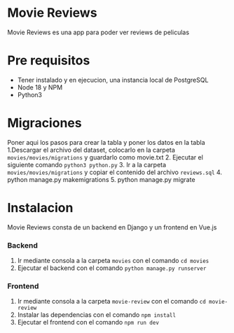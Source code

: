 # Movie Reviews

Movie Reviews es una app para poder ver reviews de peliculas

# Pre requisitos
- Tener instalado y en ejecucion, una instancia local de PostgreSQL
- Node 18 y NPM
- Python3

# Migraciones
Poner aqui los pasos para crear la tabla y poner los datos en la tabla
1.Descargar el archivo del dataset, colocarlo en la carpeta `movies/movies/migrations` y guardarlo como movie.txt
2. Ejecutar el siguiente comando `python3 python.py`
3. Ir a la carpeta `movies/movies/migrations` y copiar el contenido del archivo `reviews.sql`
4. python manage.py makemigrations
5. python manage.py migrate

# Instalacion

Movie Reviews consta de un backend en Django y un frontend en Vue.js

### Backend

1. Ir mediante consola a la carpeta `movies` con el comando `cd movies`   
2. Ejecutar el backend con el comando `python manage.py runserver`


### Frontend

1. Ir mediante consola a la carpeta `movie-review` con el comando `cd movie-review`
2. Instalar las dependencias con el comando `npm install`
3. Ejecutar el frontend con el comando `npm run dev`

